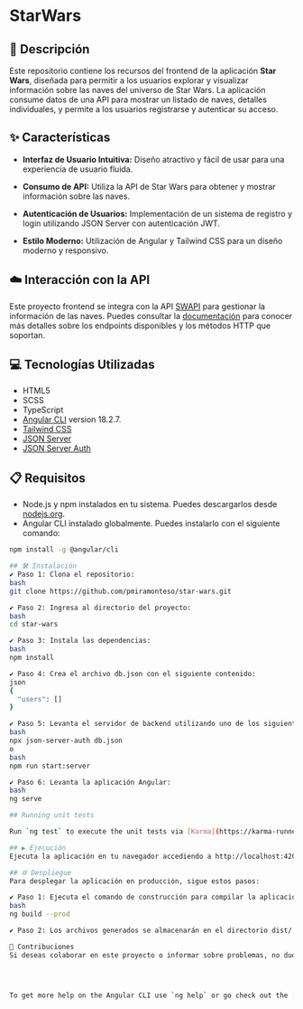 # StarWars

## 📄 Descripción

Este repositorio contiene los recursos del frontend de la aplicación **Star Wars**, diseñada para permitir a los usuarios explorar y visualizar información sobre las naves del universo de Star Wars. La aplicación consume datos de una API para mostrar un listado de naves, detalles individuales, y permite a los usuarios registrarse y autenticar su acceso.

## ✨ Características

- **Interfaz de Usuario Intuitiva:** Diseño atractivo y fácil de usar para una experiencia de usuario fluida.
  
- **Consumo de API:** Utiliza la API de Star Wars para obtener y mostrar información sobre las naves.
  
- **Autenticación de Usuarios:** Implementación de un sistema de registro y login utilizando JSON Server con autenticación JWT.

- **Estilo Moderno:** Utilización de Angular y Tailwind CSS para un diseño moderno y responsivo.

## ☁️ Interacción con la API

Este proyecto frontend se integra con la API [SWAPI](https://swapi.dev/documentation) para gestionar la información de las naves. Puedes consultar la [documentación](https://swapi.dev/documentation) para conocer más detalles sobre los endpoints disponibles y los métodos HTTP que soportan.

## 💻 Tecnologías Utilizadas

- HTML5
- SCSS
- TypeScript
- [Angular CLI](https://angular.dev/) version 18.2.7.
- [Tailwind CSS](https://tailwindcss.com/)
- [JSON Server](https://github.com/typicode/json-server)
- [JSON Server Auth](https://github.com/typicode/json-server-auth)

## 📋 Requisitos

- Node.js y npm instalados en tu sistema. Puedes descargarlos desde [nodejs.org](https://nodejs.org/).
- Angular CLI instalado globalmente. Puedes instalarlo con el siguiente comando:

```bash
npm install -g @angular/cli

## 🛠️ Instalación
✔️ Paso 1: Clona el repositorio:
bash
git clone https://github.com/pmiramonteso/star-wars.git

✔️ Paso 2: Ingresa al directorio del proyecto:
bash
cd star-wars

✔️ Paso 3: Instala las dependencias:
bash
npm install

✔️ Paso 4: Crea el archivo db.json con el siguiente contenido:
json
{
  "users": []
}

✔️ Paso 5: Levanta el servidor de backend utilizando uno de los siguientes comandos:
bash
npx json-server-auth db.json
o
bash
npm run start:server

✔️ Paso 6: Levanta la aplicación Angular:
bash
ng serve

## Running unit tests

Run `ng test` to execute the unit tests via [Karma](https://karma-runner.github.io).

## ▶️ Ejecución
Ejecuta la aplicación en tu navegador accediendo a http://localhost:4200.

## 🌐 Despliegue
Para desplegar la aplicación en producción, sigue estos pasos:

✔️ Paso 1: Ejecuta el comando de construcción para compilar la aplicación Angular:
bash
ng build --prod

✔️ Paso 2: Los archivos generados se almacenarán en el directorio dist/. Puedes desplegar estos archivos en un servidor web o en un servicio de alojamiento que admita aplicaciones web estáticas.

🤝 Contribuciones
Si deseas colaborar en este proyecto o informar sobre problemas, no dudes en crear un "issue" o enviar un "pull request".




To get more help on the Angular CLI use `ng help` or go check out the [Angular CLI Overview and Command Reference](https://angular.dev/tools/cli) page.
